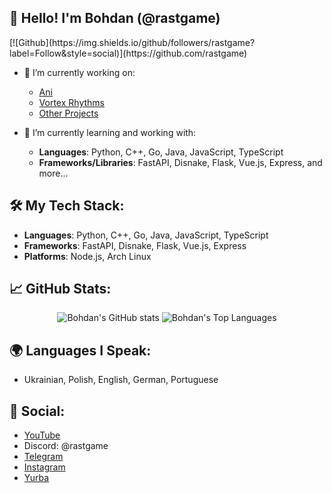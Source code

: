 
<h2>👋 Hello! I'm Bohdan (@rastgame)</h2> 
[![Github](https://img.shields.io/github/followers/rastgame?label=Follow&style=social)](https://github.com/rastgame)

- 🔭 I’m currently working on:
  - [Ani](https://ani.pp.ua)
  - [Vortex Rhythms](https://in.developing.com)
  - [Other Projects](https://rastgame.github.com/projects)
  
- 🌱 I’m currently learning and working with:
  - **Languages**: Python, C++, Go, Java, JavaScript, TypeScript
  - **Frameworks/Libraries**: FastAPI, Disnake, Flask, Vue.js, Express, and more...

## 🛠 My Tech Stack:

- **Languages**: Python, C++, Go, Java, JavaScript, TypeScript
- **Frameworks**: FastAPI, Disnake, Flask, Vue.js, Express
- **Platforms**: Node.js, Arch Linux

## 📈 GitHub Stats:

<p align="center">
  <img src="https://github-readme-stats.vercel.app/api?username=rastgame&show_icons=true&theme=radical" alt="Bohdan's GitHub stats" />
  <img src="https://github-readme-stats.vercel.app/api/top-langs/?username=rastgame&layout=compact&theme=radical" alt="Bohdan's Top Languages"/>
</p>

## 🌍 Languages I Speak:
- Ukrainian, Polish, English, German, Portuguese

## 🌟 Social:
- [YouTube](https://www.youtube.com/@rastgame_)
- Discord: @rastgame
- [Telegram](https://t.me/rastgame)
- [Instagram](https://Instagram.com/_rastgame_)
- [Yurba](https://yurba.one/user/rastgame)

